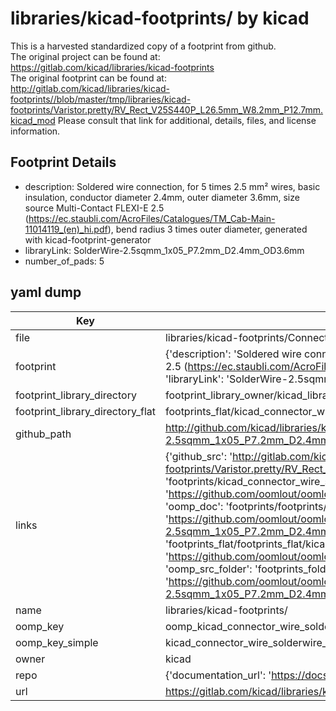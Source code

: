 # libraries/kicad-footprints/ by kicad  
This is a harvested standardized copy of a footprint from github.  
The original project can be found at:  
https://gitlab.com/kicad/libraries/kicad-footprints  
The original footprint can be found at:
http://gitlab.com/kicad/libraries/kicad-footprints//blob/master/tmp/libraries/kicad-footprints/Varistor.pretty/RV_Rect_V25S440P_L26.5mm_W8.2mm_P12.7mm.kicad_mod
Please consult that link for additional, details, files, and license information.  
## Footprint Details
* description: Soldered wire connection, for 5 times 2.5 mm² wires, basic insulation, conductor diameter 2.4mm, outer diameter 3.6mm, size source Multi-Contact FLEXI-E 2.5 (https://ec.staubli.com/AcroFiles/Catalogues/TM_Cab-Main-11014119_(en)_hi.pdf), bend radius 3 times outer diameter, generated with kicad-footprint-generator  
* libraryLink: SolderWire-2.5sqmm_1x05_P7.2mm_D2.4mm_OD3.6mm  
* number_of_pads: 5  
## yaml dump  
| Key | Value |  
| --- | --- |  
| file | libraries/kicad-footprints/Connector_Wire.pretty/SolderWire-2.5sqmm_1x05_P7.2mm_D2.4mm_OD3.6mm.kicad_mod |  
| footprint | {'description': 'Soldered wire connection, for 5 times 2.5 mm² wires, basic insulation, conductor diameter 2.4mm, outer diameter 3.6mm, size source Multi-Contact FLEXI-E 2.5 (https://ec.staubli.com/AcroFiles/Catalogues/TM_Cab-Main-11014119_(en)_hi.pdf), bend radius 3 times outer diameter, generated with kicad-footprint-generator', 'libraryLink': 'SolderWire-2.5sqmm_1x05_P7.2mm_D2.4mm_OD3.6mm', 'number_of_pads': 5} |  
| footprint_library_directory | footprint_library_owner/kicad_libraries/kicad-footprints/ |  
| footprint_library_directory_flat | footprints_flat/kicad_connector_wire_solderwire_2_5sqmm_1x05_p7_2mm_d2_4mm_od3_6mm/working |  
| github_path | http://github.com/kicad/libraries/kicad-footprints//blob/master/tmp/libraries/kicad-footprints/Connector_Wire.pretty/SolderWire-2.5sqmm_1x05_P7.2mm_D2.4mm_OD3.6mm.kicad_mod |  
| links | {'github_src': 'http://gitlab.com/kicad/libraries/kicad-footprints//blob/master/tmp/libraries/kicad-footprints/Varistor.pretty/RV_Rect_V25S440P_L26.5mm_W8.2mm_P12.7mm.kicad_mod', 'github_src_repo': 'https://gitlab.com/kicad/libraries/kicad-footprints', 'oomp_bot': 'footprints/kicad_connector_wire_solderwire_2_5sqmm_1x05_p7_2mm_d2_4mm_od3_6mm/working', 'oomp_bot_github': 'https://github.com/oomlout/oomlout_oomp_footprint_bot/tree/main/footprints/kicad_connector_wire_solderwire_2_5sqmm_1x05_p7_2mm_d2_4mm_od3_6mm/working', 'oomp_doc': 'footprints/footprints/kicad/Connector_Wire/SolderWire-2.5sqmm_1x05_P7.2mm_D2.4mm_OD3.6mm/working/', 'oomp_doc_github': 'https://github.com/oomlout/oomlout_oomp_footprint_doc/tree/main/footprints/footprints/kicad/Connector_Wire/SolderWire-2.5sqmm_1x05_P7.2mm_D2.4mm_OD3.6mm/working', 'oomp_src_flat': 'footprints_flat/footprints_flat/kicad_connector_wire_solderwire_2_5sqmm_1x05_p7_2mm_d2_4mm_od3_6mm/working', 'oomp_src_flat_github': 'https://github.com/oomlout/oomlout_oomp_footprint_src/tree/main/footprints_flat/kicad_connector_wire_solderwire_2_5sqmm_1x05_p7_2mm_d2_4mm_od3_6mm/working', 'oomp_src_folder': 'footprints_folder/footprints_folder/kicad/Connector_Wire/SolderWire-2.5sqmm_1x05_P7.2mm_D2.4mm_OD3.6mm/working', 'oomp_src_folder_github': 'https://github.com/oomlout/oomlout_oomp_footprint_src/tree/main/footprints_folder/kicad/Connector_Wire/SolderWire-2.5sqmm_1x05_P7.2mm_D2.4mm_OD3.6mm/working'} |  
| name | libraries/kicad-footprints/ |  
| oomp_key | oomp_kicad_connector_wire_solderwire_2_5sqmm_1x05_p7_2mm_d2_4mm_od3_6mm |  
| oomp_key_simple | kicad_connector_wire_solderwire_2_5sqmm_1x05_p7_2mm_d2_4mm_od3_6mm |  
| owner | kicad |  
| repo | {'documentation_url': 'https://docs.github.com/rest/repos/repos#get-a-repository', 'message': 'Not Found'} |  
| url | https://gitlab.com/kicad/libraries/kicad-footprints |  

